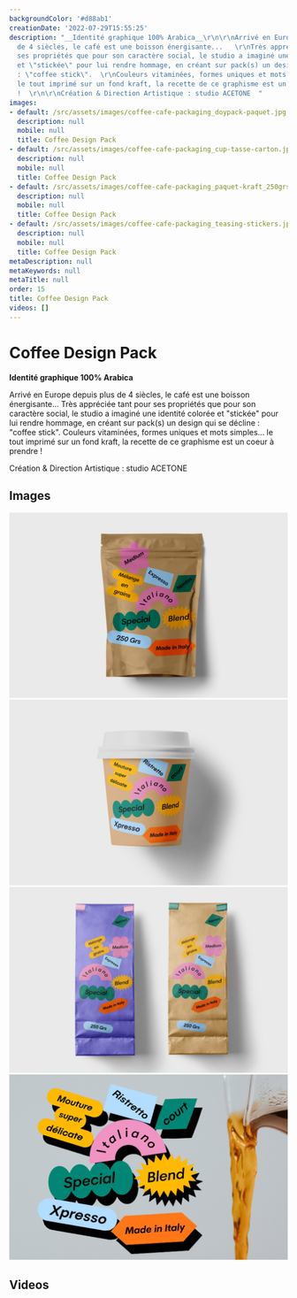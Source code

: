 ```yaml
---
backgroundColor: '#d88ab1'
creationDate: '2022-07-29T15:55:25'
description: "__Identité graphique 100% Arabica__\r\n\r\nArrivé en Europe depuis plus
  de 4 siècles, le café est une boisson énergisante...   \r\nTrès appréciée tant pour
  ses propriétés que pour son caractère social, le studio a imaginé une identité colorée
  et \"stickée\" pour lui rendre hommage, en créant sur pack(s) un design qui se décline
  : \"coffee stick\".  \r\nCouleurs vitaminées, formes uniques et mots simples...
  le tout imprimé sur un fond kraft, la recette de ce graphisme est un coeur à prendre
  !  \r\n\r\nCréation & Direction Artistique : studio ACETONE  "
images:
- default: /src/assets/images/coffee-cafe-packaging_doypack-paquet.jpg
  description: null
  mobile: null
  title: Coffee Design Pack
- default: /src/assets/images/coffee-cafe-packaging_cup-tasse-carton.jpg
  description: null
  mobile: null
  title: Coffee Design Pack
- default: /src/assets/images/coffee-cafe-packaging_paquet-kraft_250grs.jpg
  description: null
  mobile: null
  title: Coffee Design Pack
- default: /src/assets/images/coffee-cafe-packaging_teasing-stickers.jpg
  description: null
  mobile: null
  title: Coffee Design Pack
metaDescription: null
metaKeywords: null
metaTitle: null
order: 15
title: Coffee Design Pack
videos: []
---
```


# Coffee Design Pack

__Identité graphique 100% Arabica__

Arrivé en Europe depuis plus de 4 siècles, le café est une boisson énergisante...
Très appréciée tant pour ses propriétés que pour son caractère social, le studio a imaginé une identité colorée et "stickée" pour lui rendre hommage, en créant sur pack(s) un design qui se décline : "coffee stick".
Couleurs vitaminées, formes uniques et mots simples... le tout imprimé sur un fond kraft, la recette de ce graphisme est un coeur à prendre !

Création & Direction Artistique : studio ACETONE

## Images

![Coffee Design Pack](/src/assets/images/coffee-cafe-packaging_doypack-paquet.jpg)
![Coffee Design Pack](/src/assets/images/coffee-cafe-packaging_cup-tasse-carton.jpg)
![Coffee Design Pack](/src/assets/images/coffee-cafe-packaging_paquet-kraft_250grs.jpg)
![Coffee Design Pack](/src/assets/images/coffee-cafe-packaging_teasing-stickers.jpg)

## Videos
